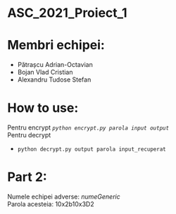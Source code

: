 # ASC_2021_Proiect_1

# Membri echipei:
* Pătrașcu Adrian-Octavian
* Bojan Vlad Cristian
* Alexandru Tudose Stefan 

# How to use:
 Pentru encrypt 
 *``` python encrypt.py parola input output ```*  
 Pentru decrypt 
 * ``` python decrypt.py output parola input_recuperat ```

# Part 2:
Numele echipei adverse: _numeGeneric_  
Parola acesteia: 10x2b10x3D2
